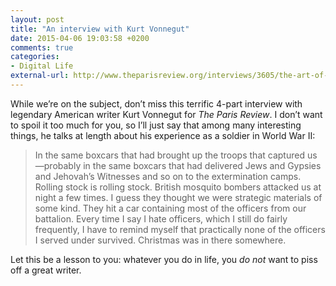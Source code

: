 ```yaml
---
layout: post
title: "An interview with Kurt Vonnegut"
date: 2015-04-06 19:03:58 +0200
comments: true
categories: 
- Digital Life
external-url: http://www.theparisreview.org/interviews/3605/the-art-of-fiction-no-64-kurt-vonnegut
---
```


While we’re on the subject, don’t miss this terrific 4-part interview with legendary American writer Kurt Vonnegut for _The Paris Review_. I don’t want to spoil it too much for you, so I’ll just say that among many interesting things, he talks at length about his experience as a soldier in World War II:

> In the same boxcars that had brought up the troops that captured us—probably in the same boxcars that had delivered Jews and Gypsies and Jehovah’s Witnesses and so on to the extermination camps. Rolling stock is rolling stock. British mosquito bombers attacked us at night a few times. I guess they thought we were strategic materials of some kind. They hit a car containing most of the officers from our battalion. Every time I say I hate officers, which I still do fairly frequently, I have to remind myself that practically none of the officers I served under survived. Christmas was in there somewhere.

Let this be a lesson to you: whatever you do in life, you _do not_ want to piss off a great writer.